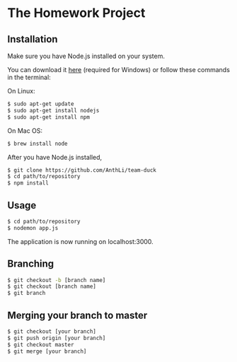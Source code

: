 # The Homework Project

## Installation
Make sure you have Node.js installed on your system.

You can download it [here](https://nodejs.org/en/download/)
(required for Windows) or follow these commands in the terminal:

On Linux:
```bash
$ sudo apt-get update
$ sudo apt-get install nodejs
$ sudo apt-get install npm
```
On Mac OS:
```bash
$ brew install node
```

After you have Node.js installed,
```bash
$ git clone https://github.com/AnthLi/team-duck
$ cd path/to/repository
$ npm install
```

## Usage
```bash
$ cd path/to/repository
$ nodemon app.js
```
The application is now running on localhost:3000.

## Branching
```bash
$ git checkout -b [branch name]
$ git checkout [branch name]
$ git branch
```

## Merging your branch to master
```bash
$ git checkout [your branch]
$ git push origin [your branch]
$ git checkout master
$ git merge [your branch]
```
